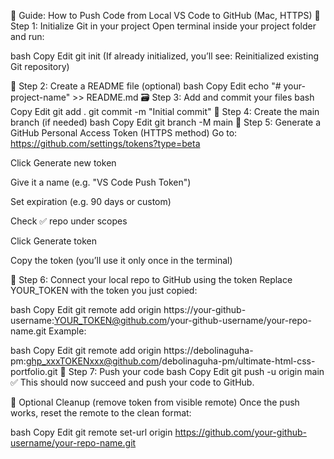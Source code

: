 📘 Guide: How to Push Code from Local VS Code to GitHub (Mac, HTTPS)
🔧 Step 1: Initialize Git in your project
Open terminal inside your project folder and run:

bash
Copy
Edit
git init
(If already initialized, you’ll see: Reinitialized existing Git repository)

📝 Step 2: Create a README file (optional)
bash
Copy
Edit
echo "# your-project-name" >> README.md
🗃️ Step 3: Add and commit your files
bash
Copy
Edit
git add .
git commit -m "Initial commit"
🌿 Step 4: Create the main branch (if needed)
bash
Copy
Edit
git branch -M main
🔑 Step 5: Generate a GitHub Personal Access Token (HTTPS method)
Go to: https://github.com/settings/tokens?type=beta

Click Generate new token

Give it a name (e.g. "VS Code Push Token")

Set expiration (e.g. 90 days or custom)

Check ✅ repo under scopes

Click Generate token

Copy the token (you’ll use it only once in the terminal)

🔗 Step 6: Connect your local repo to GitHub using the token
Replace YOUR_TOKEN with the token you just copied:

bash
Copy
Edit
git remote add origin https://your-github-username:YOUR_TOKEN@github.com/your-github-username/your-repo-name.git
Example:

bash
Copy
Edit
git remote add origin https://debolinaguha-pm:ghp_xxxTOKENxxx@github.com/debolinaguha-pm/ultimate-html-css-portfolio.git
🚀 Step 7: Push your code
bash
Copy
Edit
git push -u origin main
✅ This should now succeed and push your code to GitHub.

🧹 Optional Cleanup (remove token from visible remote)
Once the push works, reset the remote to the clean format:

bash
Copy
Edit
git remote set-url origin https://github.com/your-github-username/your-repo-name.git